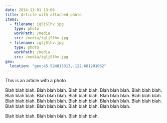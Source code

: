 ```yaml
---
date: 2014-11-01 13:09
title: Article with attached photo
items:
  - filename: igljSlhv.jpg
    type: photo
    workPath: /media
    src: /media/igljSlhv.jpg
  - filename: igljSlhv.jpg
    type: photo
    workPath: /media
    src: /media/igljSlhv.jpg
geo:
  location: "geo:45.524813313,-122.681201062"
---
```


This is an article with a photo


Blah blah blah.  Blah blah blah.  Blah blah blah.  Blah blah blah.  Blah blah blah.  Blah blah blah.  Blah blah blah.  Blah blah blah.  Blah blah blah.  Blah blah blah.  Blah blah blah.  Blah blah blah.  Blah blah blah.  Blah blah blah.  Blah blah blah.  Blah blah blah.  Blah blah blah.  Blah blah blah.
Blah blah blah.

Blah blah blah.  Blah blah blah.  Blah blah blah.


